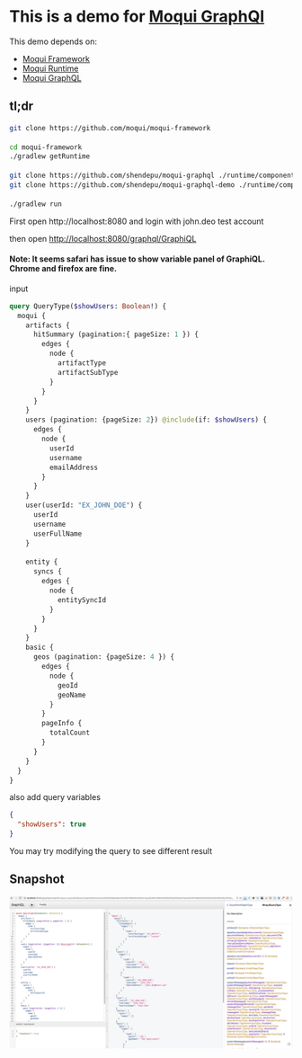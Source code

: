 # This is a demo for [Moqui GraphQl](https://github.com/shendepu/moqui-graphql) 

This demo depends on:
- [Moqui Framework](https://github.com/moqui/moqui-framework)
- [Moqui Runtime](https://github.com/moqui/moqui-runtime)
- [Moqui GraphQL](https://github.com/shendepu/moqui-graphql)
 
## tl;dr

```sh
git clone https://github.com/moqui/moqui-framework

cd moqui-framework
./gradlew getRuntime

git clone https://github.com/shendepu/moqui-graphql ./runtime/component/moqui-graphql
git clone https://github.com/shendepu/moqui-graphql-demo ./runtime/component/mqoui-graphql-demo
 
./gradlew run 
```

First open http://localhost:8080 and login with john.deo test account

then open [http://localhost:8080/graphql/GraphiQL](http://localhost:8080/graphql/GraphiQL)

#### Note: It seems safari has issue to show variable panel of GraphiQL. Chrome and firefox are fine. 

input 
```graphql
query QueryType($showUsers: Boolean!) {
  moqui {
    artifacts {
      hitSummary (pagination:{ pageSize: 1 }) {
        edges {
          node {
            artifactType
            artifactSubType
          }
        }
      }
    }
    users (pagination: {pageSize: 2}) @include(if: $showUsers) {
      edges {
        node {
          userId 
          username
          emailAddress
        }
      }
    }
    user(userId: "EX_JOHN_DOE") {
      userId
      username
      userFullName
    }

    entity {
      syncs {
        edges {
          node {
          	entitySyncId
          }
        }
      }
    }
    basic {
      geos (pagination: {pageSize: 4 }) {
        edges {
          node {
            geoId
            geoName
          }
        }
        pageInfo {
          totalCount
        }
      }
    }
  }
}
```
also add query variables
```json
{
  "showUsers": true
}
```

You may try modifying the query to see different result  

## Snapshot

![GraphiQL](graphiql-snapshot.png)

